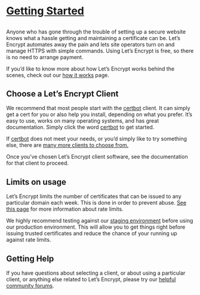 # [Getting Started](https://letsencrypt.org/getting-started/)

## 

Anyone who has gone through the trouble of setting up a secure website knows what a hassle getting and maintaining a certificate can be. Let’s Encrypt automates away the pain and lets site operators turn on and manage HTTPS with simple commands. Using Let’s Encrypt is free, so there is no need to arrange payment.

If you’d like to know more about how Let’s Encrypt works behind the scenes, check out our [how it works](https://letsencrypt.org/how-it-works/) page.

## Choose a Let’s Encrypt Client 

We recommend that most people start with the [certbot](https://certbot.eff.org/) client. It can simply get a cert for you or also help you install, depending on what you prefer. It’s easy to use, works on many operating systems, and has great documentation. Simply click the word [certbot](https://certbot.eff.org/) to get started.

If [certbot](https://certbot.eff.org/) does not meet your needs, or you’d simply like to try something else, there are [many more clients to choose from.](https://letsencrypt.org/docs/client-options/) 

Once you’ve chosen Let’s Encrypt client software, see the documentation for that client to proceed.

## Limits on usage 

Let’s Encrypt limits the number of certificates that can be issued to any particular domain each week. This is done in order to prevent abuse. [See this page](https://letsencrypt.org/docs/rate-limits/) for more information about rate limits.

We highly recommend testing against our [staging environment](https://letsencrypt.org/docs/staging-environment/) before using our production environment. This will allow you to get things right before issuing trusted certificates and reduce the chance of your running up against rate limits.

## Getting Help 

If you have questions about selecting a client, or about using a particular client, or anything else related to Let’s Encrypt, please try our [helpful community forums](https://community.letsencrypt.org/).








